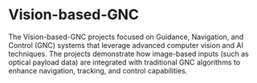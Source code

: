 # Vision-based-GNC
The Vision-based-GNC projects focused on Guidance, Navigation, and Control (GNC) systems that leverage advanced computer vision and AI techniques. The projects demonstrate how image-based inputs (such as optical payload data) are integrated with traditional GNC algorithms to enhance navigation, tracking, and control capabilities.
